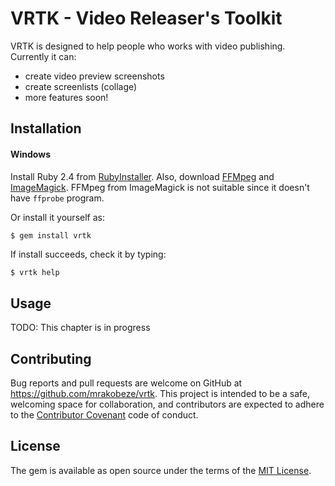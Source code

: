 # VRTK - Video Releaser's Toolkit

VRTK is designed to help people who works with video publishing.
Currently it can:
* create video preview screenshots
* create screenlists (collage)
* more features soon!

## Installation

#### Windows

Install Ruby 2.4 from [RubyInstaller](http://rubyinstaller.org). 
Also, download [FFMpeg](http://ffmpeg.org/download.html) and [ImageMagick](http://imagemagick.org/script/download.php#windows).
FFMpeg from ImageMagick is not suitable since it doesn't have `ffprobe` program.

Or install it yourself as:

    $ gem install vrtk

If install succeeds, check it by typing: 
```bash
$ vrtk help
```

## Usage

TODO: This chapter is in progress

## Contributing

Bug reports and pull requests are welcome on GitHub at https://github.com/mrakobeze/vrtk. This project is intended to be a safe, welcoming space for collaboration, and contributors are expected to adhere to the [Contributor Covenant](http://contributor-covenant.org) code of conduct.

## License

The gem is available as open source under the terms of the [MIT License](https://opensource.org/licenses/MIT).
